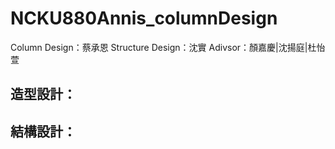 # NCKU880Annis_columnDesign

Column Design：蔡承恩
Structure Design：沈實
Adivsor：顏嘉慶|沈揚庭|杜怡萱

## 造型設計：

## 結構設計：
